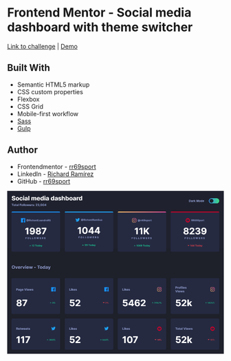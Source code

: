 # Frontend Mentor - Social media dashboard with theme switcher

[Link to challenge](https://www.frontendmentor.io/solutions/social-media-dashboard-with-theme-switcher-xz1UqwEkK) | [Demo](https://frontendmentor-challenge-repos.github.io/social-media-dashboard-with-theme-switcher/)

## Built With

- Semantic HTML5 markup
- CSS custom properties
- Flexbox
- CSS Grid
- Mobile-first workflow
- [Sass](https://sass-lang.com/)
- [Gulp](https://gulpjs.com/)

## Author

- Frontendmentor - [rr69sport](https://www.frontendmentor.io/profile/rr69sport)
- LinkedIn - [Richard Ramírez](https://www.linkedin.com/in/richard-ramírez-514963181/)
- GitHub - [rr69sport](https://github.com/rr69sport)

![Design preview for the Social media dashboard with theme switcher coding challenge](./design/social-media-screen-capture.png)
